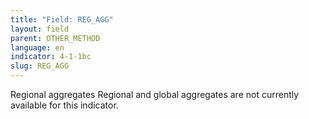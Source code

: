 ```yaml
---
title: "Field: REG_AGG"
layout: field
parent: OTHER_METHOD
language: en
indicator: 4-1-1bc
slug: REG_AGG
---
```

Regional aggregates
Regional and global aggregates are not currently available for this indicator.